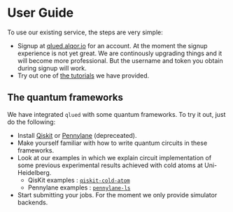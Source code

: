 # User Guide
To use our existing service, the steps are very simple:

* Signup at [qlued.alqor.io](https://qlued.alqor.io) for an account. At the moment the signup experience is not yet great. We are continously upgrading things and it will become more professional. But the username and token you obtain during signup will work.
* Try out one of [the tutorials](../../notebooks/rydberg_api_showcase_v2) we have provided.

## The quantum frameworks

We have integrated `qlued` with some quantum frameworks. To try it out, just do the following:

* Install  [Qiskit][Qiskit_github] or [Pennylane][Pennylane_github] (depreceated).
* Make yourself familiar with how to write quantum circuits in these frameworks.
* Look at our examples in which we explain circuit implementation of some previous experimental results achieved with cold atoms at Uni-Heidelberg.
    * QisKit examples : [``qiskit-cold-atom``](https://github.com/Qiskit-Extensions/qiskit-cold-atom)
    * Pennylane examples : [``pennylane-ls``](https://github.com/synqs/pennylane-ls)
* Start submitting your jobs. For the moment we only provide simulator backends.

[Qiskit_github]: https://github.com/Qiskit "Qiskit"
[Pennylane_github]: https://github.com/PennyLaneAI "Pennylane"
